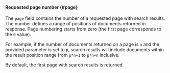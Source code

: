 #### Requested page number {#page}

The `page` field contains the number of a requested page with search results. The number defines a range of positions of documents returned in response. Page numbering starts from zero (the first page corresponds to the `0` value).

For example, if the number of documents returned on a page is `n` and the provided parameter is set to `p`, search results will include documents within the result position range from `p*n+1` to `p*n+n` inclusive.

By default, the first page with search results is returned.